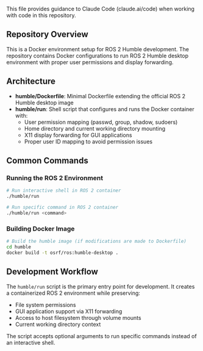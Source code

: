 
This file provides guidance to Claude Code (claude.ai/code) when working with code in this repository.

## Repository Overview

This is a Docker environment setup for ROS 2 Humble development. The repository contains Docker configurations to run ROS 2 Humble desktop environment with proper user permissions and display forwarding.

## Architecture

- **humble/Dockerfile**: Minimal Dockerfile extending the official ROS 2 Humble desktop image
- **humble/run**: Shell script that configures and runs the Docker container with:
  - User permission mapping (passwd, group, shadow, sudoers)
  - Home directory and current working directory mounting
  - X11 display forwarding for GUI applications
  - Proper user ID mapping to avoid permission issues

## Common Commands

### Running the ROS 2 Environment
```bash
# Run interactive shell in ROS 2 container
./humble/run

# Run specific command in ROS 2 container
./humble/run <command>
```

### Building Docker Image
```bash
# Build the humble image (if modifications are made to Dockerfile)
cd humble
docker build -t osrf/ros:humble-desktop .
```

## Development Workflow

The `humble/run` script is the primary entry point for development. It creates a containerized ROS 2 environment while preserving:
- File system permissions
- GUI application support via X11 forwarding
- Access to host filesystem through volume mounts
- Current working directory context

The script accepts optional arguments to run specific commands instead of an interactive shell.

